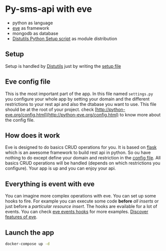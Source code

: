# Py-sms-api with eve

* python as language
* [eve](http://python-eve.org/config.html) as framework
* mongodb as database
* [Distutils Python Setup script](https://docs.python.org/3.6/distutils/setupscript.html) as module distribution 

## Setup 
Setup is handled by [Distutils](https://docs.python.org/3.6/distutils/setupscript.html) just by writing the [setup file](setup.py)

## Eve config file 

This is the most important part of the app. In this file named `settings.py` you configure your whole app by setting your domain and the different restrictions to your rest api and also the dtabase you want to use. 
This file should be at the root of your project. check [http://python-eve.org/config.html](http://python-eve.org/config.html) to know more about the config file.

## How does it work 

Eve is designed to do basics CRUD operations for you. It is based on [flask](http://flask.pocoo.org/) which is an awesome framework to build rest api in python. 
So ou have nothing to do except define your domain and restriction in the [config file](settings.py). 
All basics CRUD operations will be handled (depends on which restrictions you configure). Your app is up and you can enjoy your api.

## Everything is event with eve

You can imagine more complex operations with eve. You can set up some hooks to fire. 
For example you can execute some code **before** *all inserts* or just before a *particular resource insert*. 
The hooks are evailable for a lot of events. You can check [eve events hooks](http://python-eve.org/features.html#eventhooks) for more examples. [Discover features of eve](http://python-eve.org/features.html).

## Launch the app

```bash
docker-compose up -d
```